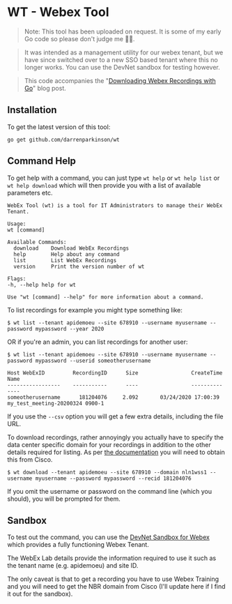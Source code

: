 # WT - Webex Tool

> Note: This tool has been uploaded on request.  It is some of my early Go code so please don't judge me 😬😉.  

>It was intended as a management utility for our webex tenant, but we have since switched over to a new SSO based tenant where this no longer works.  You can use the DevNet sandbox for testing however.  

>This code accompanies the "[Downloading Webex Recordings with Go](http://darrenparkinson.uk/posts/2019-05-04-downloading-webex-recordings-with-go/)" blog post.  

## Installation

To get the latest version of this tool:

```
go get github.com/darrenparkinson/wt
```

## Command Help

To get help with a command, you can just type `wt help` or `wt help list` or `wt help download` which will then provide you with a list of available parameters etc.

```
WebEx Tool (wt) is a tool for IT Administrators to manage their WebEx Tenant.

Usage:
wt [command]

Available Commands:
  download    Download WebEx Recordings
  help        Help about any command
  list        List WebEx Recordings
  version     Print the version number of wt

Flags:
-h, --help help for wt

Use "wt [command] --help" for more information about a command.
```

To list recordings for example you might type something like:

```
$ wt list --tenant apidemoeu --site 678910 --username myusername --password mypassword --year 2020
```

OR if you're an admin, you can list recordings for another user:

```
$ wt list --tenant apidemoeu --site 678910 --username myusername --password mypassword --userid someotherusername

Host WebExID         RecordingID      Size                 CreateTime     Name
-----------------    -----------      ----                 ----------     ----
someotherusername      181204076     2.092       03/24/2020 17:00:39     my_test_meeting-20200324 0900-1
```

If you use the `--csv` option you will get a few extra details, including the file URL.

To download recordings, rather annoyingly you actually have to specify the data center specific domain for your recordings in addition to the other details required for listing.  As per [the documentation](https://developer.cisco.com/docs/webex-meetings/#!nbr-web-services-api) you will need to obtain this from Cisco. 

```
$ wt download --tenant apidemoeu --site 678910 --domain nln1wss1 --username myusername --password mypassword --recid 181204076
```

If you omit the username or password on the command line (which you should), you will be prompted for them.

## Sandbox

To test out the command, you can use the [DevNet Sandbox for Webex](https://developer.cisco.com/site/sandbox/) which provides a fully functioning Webex Tenant.  

The WebEx Lab details provide the information required to use it such as the tenant name (e.g. apidemoeu) and site ID.

The only caveat is that to get a recording you have to use Webex Training and you will need to get the NBR domain from Cisco (I'll update here if I find it out for the sandbox).

